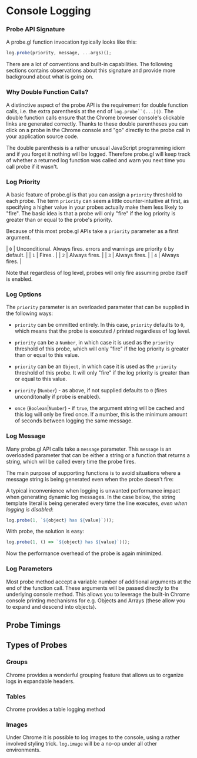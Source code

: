 # Console Logging

### Probe API Signature

A probe.gl function invocation typically looks like this:
```js
log.probe(priority, message, ...args)();
```

There are a lot of conventions and built-in capabilities. The following sections contains observations about this signature and provide more background about what is going on.


### Why Double Function Calls?

A distinctive aspect of the probe API is the requirement for double function calls, i.e. the extra parenthesis at the end of `log.probe``(...)()`. The double function calls ensure that the Chrome browser console's clickable links are generated correctly. Thanks to these double parentheses you can click on a probe in the Chrome console and "go" directly to the probe call in your application source code.

The double parenthesis is a rather unusual JavaScript programming idiom and if you forget it nothing will be logged. Therefore probe.gl will keep track of whether a returned log function was called and warn you next time you call probe if it wasn't.


### Log Priority

A basic feature of probe.gl is that you can assign a `priority` threshold to each probe. The term `priority` can seem a little counter-intuitive at first, as specifying a higher value in your probes actually make them less likely to "fire". The basic idea is that a probe will only "fire" if the log priority is greater than or equal to the probe's priority.

Because of this most probe.gl APIs take a `priority` parameter as a first argument.

| `0` | Unconditional. Always fires. errors and warnings are priority `0` by default. |
| `1` | Fires . |
| `2` | Always fires. |
| `3` | Always fires. |
| `4` | Always fires. |

Note that regardless of log level, probes will only fire assuming probe itself is enabled.


### Log Options

The `priority` parameter is an overloaded parameter that can be supplied in the following ways:
* `priority` can be ommitted entirely. In this case, `priority` defaults to `0`, which means that the probe is executed / printed regardless of log level.
* `priority` can be a `Number`, in which case it is used as the `priority` threshold of this probe, which will only "fire" if the log priority is greater than or equal to this value.
* `priority` can be an `Object`, in which case it is used as the `priority` threshold of this probe. It will only "fire" if the log priority is greater than or equal to this value.

* `priority` (`Number`) - as above, if not supplied defaults to `0` (fires unconditonally if probe is enabled).
* `once` (`Boolean`|`Number`) - if `true`, the argument string will be cached and this log will only be fired once. If a number, this is the minimum amount of seconds between logging the same message.


### Log Message

Many probe.gl API calls take a `message` parameter. This `message` is an overloaded parameter that can be either a string or a function that returns a string, which will be called every time the probe fires.

The main purpose of supporting functions is to avoid situations where a message string is being generated even when the probe doesn't fire:

A typical inconvenience when logging is unwanted performance impact when generating dynamic log messages. In the case below, the string template literal is being generated every time the line executes, *even when logging is disabled*:
```js
log.probe(1, `${object} has ${value}`)();
```
With probe, the solution is easy:
```js
log.probe(1, () => `${object} has ${value}`)();
```
Now the performance overhead of the probe is again minimized.


### Log Parameters

Most probe method accept a variable number of additional arguments at the end of the function call. These arguments will be passed directly to the underlying console method. This allows you to leverage the built-in Chrome console printing mechanisms for e.g. Objects and Arrays (these allow you to expand and descend into objects).


## Probe Timings


## Types of Probes

### Groups

Chrome provides a wonderful grouping feature that allows us to organize logs in expandable headers.

### Tables

Chrome provides a table logging method

### Images

Under Chrome it is possible to log images to the console, using a rather involved styling trick. `log.image` will be a no-op under all other environments.




